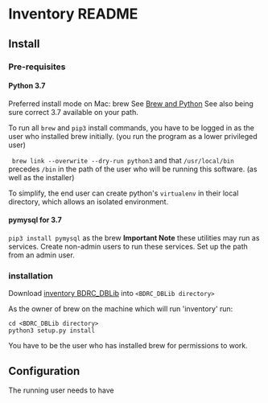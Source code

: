 # Inventory README
## Install
### Pre-requisites
#### Python 3.7
Preferred install mode on Mac: brew
See [Brew and Python](https://docs.brew.sh/Homebrew-and-Python)
See also being sure correct 3.7 available on your path.

To run all `brew` and `pip3` install commands, you have to be logged in as the user who installed brew initially. (you run the program as a lower privileged user)

` brew link --overwrite --dry-run python3`
and that `/usr/local/bin` precedes `/bin` in the path of the user who will be running this software. (as well as the installer)

To simplify, the end user can create python's  `virtualenv` in their local directory, which allows an isolated environment.

#### pymysql for 3.7
`pip3 install pymysql` as the brew 
**Important Note** these utilities may run as services. Create non-admin users to run these services. Set up the path from an admin user.

### installation
Download  [inventory BDRC_DBLib](https://github.com/buda-base/asset-manager/tree/backlog-inventory/BDRC_DBLib) into `<BDRC_DBLib directory>`

As the owner of brew on the machine which will run 'inventory' run:
```
cd <BDRC_DBLib directory>
python3 setup.py install
```
You have to be the user who has installed brew for permissions to work.
## Configuration
The running user needs to have 

